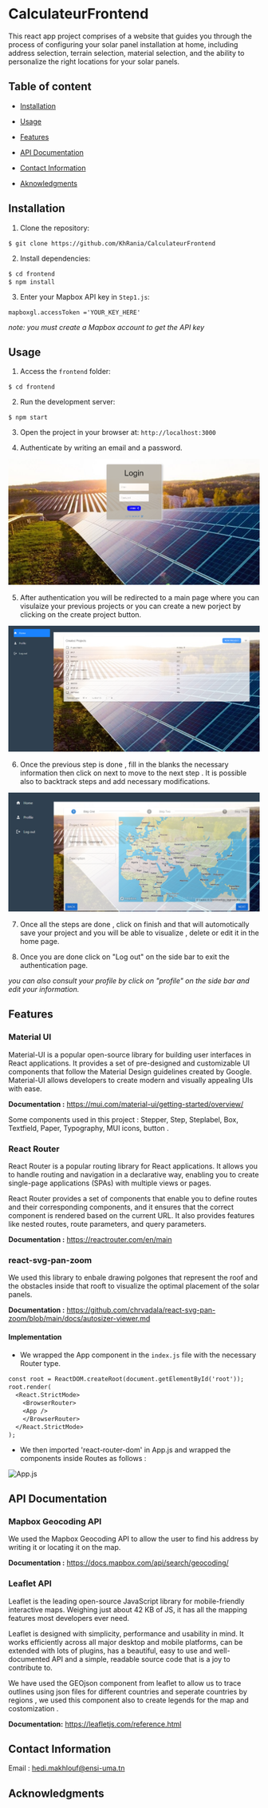 # CalculateurFrontend

This react app project comprises of a website that guides you through the process of configuring your solar panel installation at home, including address selection, terrain selection, material selection, and the ability to personalize the right locations for your solar panels. 


## Table of content

* [Installation](#installation)

* [Usage](#usage)

* [Features](#features)

* [API Documentation](#api-documentation)

* [Contact Information](#contact-information)

* [Aknowledgments](#acknowledgments)


## Installation

1. Clone the repository: 

```
$ git clone https://github.com/KhRania/CalculateurFrontend
```
2. Install dependencies: 

```
$ cd frontend
$ npm install
```

3. Enter your Mapbox API key in `Step1.js`: 

```
mapboxgl.accessToken ='YOUR_KEY_HERE'
```
_note: you must create a Mapbox account to get the API key_


## Usage

1. Access the `frontend` folder: 

```
$ cd frontend
```
2. Run the development server: 

```
$ npm start
```

3. Open the project in your browser at:
`http://localhost:3000`

4. Authenticate by writing an email and a password.

![Login page ](src/assets/login_rm.png)

5. After authentication you will be redirected to a main page where you can visulaize your previous projects or you can create a new porject by clicking on the create project button.

![Home page ](src/assets/home_rm.png)

6. Once the previous step is done , fill in the blanks the necessary information then click on next to move to the next step . It is possible also to backtrack steps and add necessary modifications.

![Creation page ](src/assets/creation_rm.png)

7. Once all the steps are done , click on finish and that will automotically save your project and you will be able to visualize , delete or edit it in the home page.

8. Once you are done click on "Log out" on the side bar to exit the authentication page.

_you can also consult your profile by click on "profile" on the side bar and edit your information._

## Features

### Material UI

Material-UI is a popular open-source library for building user interfaces in React applications. It provides a set of pre-designed and customizable UI components that follow the Material Design guidelines created by Google. Material-UI allows developers to create modern and visually appealing UIs with ease.

**Documentation :** https://mui.com/material-ui/getting-started/overview/

Some components used in this project : Stepper, Step, Steplabel, Box, Textfield, Paper, Typography, MUI icons, button .

### React Router 

React Router is a popular routing library for React applications. It allows you to handle routing and navigation in a declarative way, enabling you to create single-page applications (SPAs) with multiple views or pages.

React Router provides a set of components that enable you to define routes and their corresponding components, and it ensures that the correct component is rendered based on the current URL. It also provides features like nested routes, route parameters, and query parameters.

**Documentation :** https://reactrouter.com/en/main

### react-svg-pan-zoom

We used this library to enbale drawing polgones that represent the roof and the obstacles inside that rooft to visualize the optimal placement of the solar panels. 

**Documentation :** https://github.com/chrvadala/react-svg-pan-zoom/blob/main/docs/autosizer-viewer.md

#### Implementation 

* We wrapped the App component in the `index.js` file with the necessary Router type.

```
const root = ReactDOM.createRoot(document.getElementById('root'));
root.render(
  <React.StrictMode>
    <BrowserRouter>
    <App />
    </BrowserRouter>
  </React.StrictMode>
); 
````
* We then imported 'react-router-dom' in App.js and wrapped the components inside Routes as follows :

![App.js ](src\assets\appjs_rm.png)

## API Documentation

### Mapbox Geocoding API 

We used the Mapbox Geocoding API to allow the user to find his address by writing it or locating it on the map.

**Documentation :**  https://docs.mapbox.com/api/search/geocoding/

### Leaflet API

Leaflet is the leading open-source JavaScript library for mobile-friendly interactive maps. Weighing just about 42 KB of JS, it has all the mapping features most developers ever need.

Leaflet is designed with simplicity, performance and usability in mind. It works efficiently across all major desktop and mobile platforms, can be extended with lots of plugins, has a beautiful, easy to use and well-documented API and a simple, readable source code that is a joy to contribute to.

We have used the GEOjson component from leaflet to allow us to trace outlines using json files for different countries and seperate countries by regions , we used this component also to create legends for the map and costomization .

**Documentation:** https://leafletjs.com/reference.html

## Contact Information

Email : hedi.makhlouf@ensi-uma.tn

## Acknowledgments 
